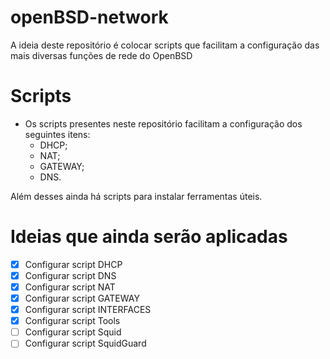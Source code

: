 # openBSD-network

A ideia deste repositório é colocar scripts que facilitam a configuração das mais diversas funções de rede do OpenBSD

# Scripts

* Os scripts presentes neste repositório facilitam a configuração dos seguintes itens:
    * DHCP;
    * NAT;
    * GATEWAY;
    * DNS.
    
Além desses ainda há scripts para instalar ferramentas úteis.

# Ideias que ainda serão aplicadas 

- [x] Configurar script DHCP
- [x] Configurar script DNS
- [x] Configurar script NAT
- [x] Configurar script GATEWAY
- [x] Configurar script INTERFACES
- [x] Configurar script Tools
- [ ] Configurar script Squid
- [ ] Configurar script SquidGuard
